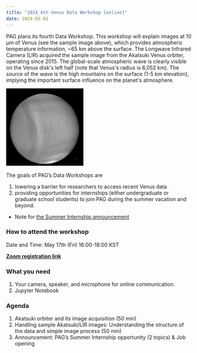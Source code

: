 ```yaml
---
title: "2024 4th Venus Data Workshop [online]"
date: 2024-05-01
---
```


PAG plans its fourth Data Workshop. This workshop will explain images at 10 µm of Venus (see the sample image above), which provides atmospheric temperature information, ~65 km above the surface. The Longwave Infrared Camera (LIR) acquired the sample image from the Akatsuki Venus orbiter, operating since 2015. The global-scale atmospheric wave is clearly visible on the Venus disk's left half (note that Venus's radius is 6,052 km). The source of the wave is the high mountains on the surface (1-5 km elevation), implying the important surface influence on the planet's atmosphere.

![LIR_sample](LIR_sample.png)

The goals of PAG’s Data Workshops are

1. lowering a barrier for researchers to access recent Venus data
2. providing opportunities for internships (either undergraduate or graduate school students) to join PAG during the summer vacation and beyond.
- Note for [the Summer Internship announcement](https://pag-ibs.github.io/jobs/2024-summer-internship/)

### How to attend the workshop
Date and Time: May 17th (Fri) 16:00-18:00 KST

[**Zoom registration link**](https://zoom.us/meeting/register/tJ0scOiqqzMiE9HPHIrJ4j20WiZrcsqFfLDf)

### What you need
1. Your camera, speaker, and microphone for online communication.
2. Jupyter Notebook

### Agenda
1. Akatsuki orbiter and its image acquisition (50 min)
2. Handling sample Akatsuki/LIR images: Understanding the structure of the data and simple image process (50 min)
3. Announcement: PAG’s Summer Internship opportunity (2 topics) & Job opening